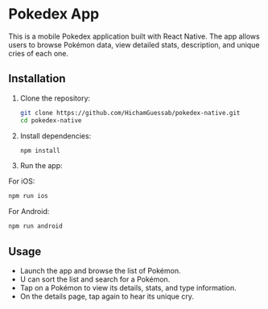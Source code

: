 # Pokedex App

This is a mobile Pokedex application built with React Native. 
The app allows users to browse Pokémon data, view detailed stats, description, and unique cries of each one.

## Installation

1. Clone the repository:
   ```bash
   git clone https://github.com/HichamGuessab/pokedex-native.git
   cd pokedex-native
   ```

2. Install dependencies:
   ```bash
   npm install
   ```
   
3. Run the app:

For iOS:
   ```bash
   npm run ios
   ```

For Android:
   ```bash
   npm run android
   ```

## Usage
- Launch the app and browse the list of Pokémon.
- U can sort the list and search for a Pokémon.
- Tap on a Pokémon to view its details, stats, and type information.
- On the details page, tap again to hear its unique cry.